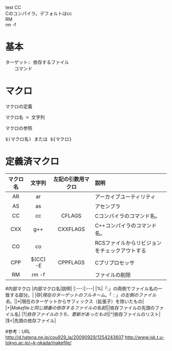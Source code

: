 test
CC  
Cのコンパイラ。デフォルトはcc  
RM  
rm -f  

# 基本
<pre>
ターゲット: 依存するファイル
　　コマンド
</pre>

# マクロ
マクロの定義
<pre>
マクロ名 = 文字列
</pre>
マクロの参照
<pre>
$(マクロ名) または ${マクロ}
</pre>

# 定義済マクロ
|マクロ名|文字列|左記の引数用マクロ|説明|
|:---:|:---:|:---:|:---|
|AR|ar||アーカイブユーティリティ|
|AS|as||アセンブラ|
|CC|cc|CFLAGS|Cコンパイラのコマンド名。|
|CXX|g++|CXXFLAGS|C++コンパイラのコマンド名。|
|CO|co||RCSファイルからリビジョンをチェックアウトする|
|CPP|$(CC) -E|CPPFLAGS|Cプリプロセッサ|
|RM|rm -f||ファイルの削除|


#内部マクロ
|内部マクロ名|説明|
|:---:|:---|
|%|「:」の両側でファイル名の一致する部分。|
|$@|現在のターゲットのフルネーム。「:」の左側のファイル名。|
|$*|現在のターゲットからサフィックス（拡張子）を除いたもの|
|$+|Makefileと同じ順番の依存するファイルの名前|
|$|依存ファイルの先頭のファイル名|
|$?|依存ファイルのうち、更新があったもの|
|$^|依存ファイルのリスト|
|$<|先頭の依存ファイル|


#参考：URL  
http://d.hatena.ne.jp/cou929_la/20090929/1254243607
http://www.jsk.t.u-tokyo.ac.jp/~k-okada/makefile/
